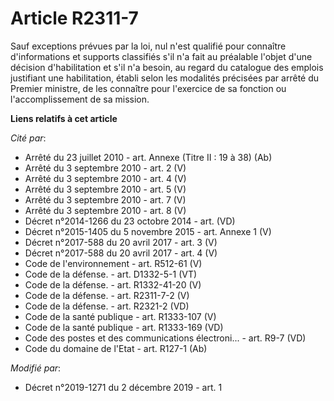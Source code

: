 # Article R2311-7

Sauf exceptions prévues par la loi, nul n'est qualifié pour connaître d'informations et supports classifiés s'il n'a fait au
préalable l'objet d'une décision d'habilitation et s'il n'a besoin, au regard du catalogue des emplois justifiant une
habilitation, établi selon les modalités précisées par arrêté du Premier ministre, de les connaître pour l'exercice de sa
fonction ou l'accomplissement de sa mission.

**Liens relatifs à cet article**

_Cité par_:

  - Arrêté du 23 juillet 2010 - art. Annexe (Titre II : 19 à 38) (Ab)
  - Arrêté du 3 septembre 2010 - art. 2 (V)
  - Arrêté du 3 septembre 2010 - art. 4 (V)
  - Arrêté du 3 septembre 2010 - art. 5 (V)
  - Arrêté du 3 septembre 2010 - art. 7 (V)
  - Arrêté du 3 septembre 2010 - art. 8 (V)
  - Décret n°2014-1266 du 23 octobre 2014 - art. (VD)
  - Décret n°2015-1405 du 5 novembre 2015 - art. Annexe 1 (V)
  - Décret n°2017-588 du 20 avril 2017 - art. 3 (V)
  - Décret n°2017-588 du 20 avril 2017 - art. 4 (V)
  - Code de l'environnement - art. R512-61 (V)
  - Code de la défense. - art. D1332-5-1 (VT)
  - Code de la défense. - art. R1332-41-20 (V)
  - Code de la défense. - art. R2311-7-2 (V)
  - Code de la défense. - art. R2321-2 (VD)
  - Code de la santé publique - art. R1333-107 (V)
  - Code de la santé publique - art. R1333-169 (VD)
  - Code des postes et des communications électroni... - art. R9-7 (VD)
  - Code du domaine de l'Etat - art. R127-1 (Ab)

_Modifié par_:

  - Décret n°2019-1271 du 2 décembre 2019 - art. 1
